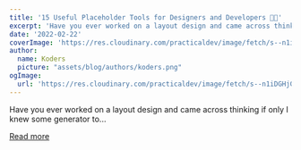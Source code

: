 ```yaml
---
title: '15 Useful Placeholder Tools for Designers and Developers 🤩🚀'
excerpt: 'Have you ever worked on a layout design and came across thinking if only I knew some generator to...'
date: '2022-02-22'
coverImage: 'https://res.cloudinary.com/practicaldev/image/fetch/s--n1iDGHjG--/c_imagga_scale,f_auto,fl_progressive,h_420,q_auto,w_1000/https://dev-to-uploads.s3.amazonaws.com/uploads/articles/4tu0jkohef2expw6j7m1.png'
author:
  name: Koders
  picture: "assets/blog/authors/koders.png"
ogImage:
  url: 'https://res.cloudinary.com/practicaldev/image/fetch/s--n1iDGHjG--/c_imagga_scale,f_auto,fl_progressive,h_420,q_auto,w_1000/https://dev-to-uploads.s3.amazonaws.com/uploads/articles/4tu0jkohef2expw6j7m1.png'
---
```


Have you ever worked on a layout design and came across thinking if only I knew some generator to...

[Read more](https://dev.to/madza/15-useful-placeholder-tools-for-designers-and-developers-4m7n)

